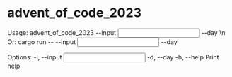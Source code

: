# advent_of_code_2023

Usage: advent_of_code_2023 --input <INPUT> --day <DAY>\n
Or: cargo run -- --input <INPUT> --day <DAY>

Options:
  -i, --input <INPUT>
  -d, --day <DAY>
  -h, --help           Print help
